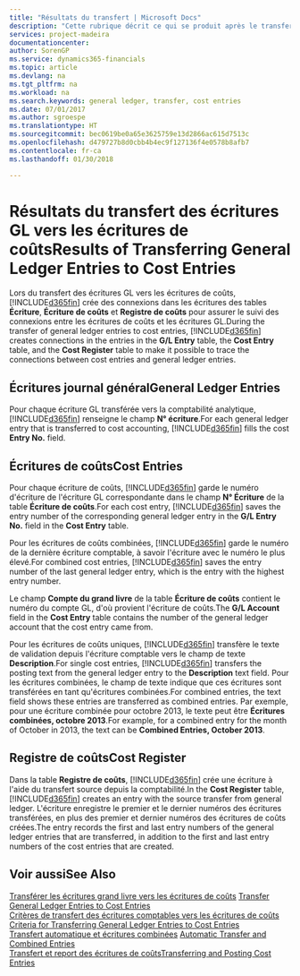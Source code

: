 ```yaml
---
title: "Résultats du transfert | Microsoft Docs"
description: "Cette rubrique décrit ce qui se produit après le transfert des écritures GL vers les écritures de coûts."
services: project-madeira
documentationcenter: 
author: SorenGP
ms.service: dynamics365-financials
ms.topic: article
ms.devlang: na
ms.tgt_pltfrm: na
ms.workload: na
ms.search.keywords: general ledger, transfer, cost entries
ms.date: 07/01/2017
ms.author: sgroespe
ms.translationtype: HT
ms.sourcegitcommit: bec0619be0a65e3625759e13d2866ac615d7513c
ms.openlocfilehash: d479727b8d0cbb4b4ec9f127136f4e0578b8afb7
ms.contentlocale: fr-ca
ms.lasthandoff: 01/30/2018

---
```

# <a name="results-of-transferring-general-ledger-entries-to-cost-entries"></a><span data-ttu-id="84644-103">Résultats du transfert des écritures GL vers les écritures de coûts</span><span class="sxs-lookup"><span data-stu-id="84644-103">Results of Transferring General Ledger Entries to Cost Entries</span></span>
<span data-ttu-id="84644-104">Lors du transfert des écritures GL vers les écritures de coûts, [!INCLUDE[d365fin](includes/d365fin_md.md)] crée des connexions dans les écritures des tables **Écriture**, **Écriture de coûts** et **Registre de coûts** pour assurer le suivi des connexions entre les écritures de coûts et les écritures GL.</span><span class="sxs-lookup"><span data-stu-id="84644-104">During the transfer of general ledger entries to cost entries, [!INCLUDE[d365fin](includes/d365fin_md.md)] creates connections in the entries in the **G/L Entry** table, the **Cost Entry** table, and the **Cost Register** table to make it possible to trace the connections between cost entries and general ledger entries.</span></span>  

## <a name="general-ledger-entries"></a><span data-ttu-id="84644-105">Écritures journal général</span><span class="sxs-lookup"><span data-stu-id="84644-105">General Ledger Entries</span></span>  
<span data-ttu-id="84644-106">Pour chaque écriture GL transférée vers la comptabilité analytique, [!INCLUDE[d365fin](includes/d365fin_md.md)] renseigne le champ **N° écriture**.</span><span class="sxs-lookup"><span data-stu-id="84644-106">For each general ledger entry that is transferred to cost accounting, [!INCLUDE[d365fin](includes/d365fin_md.md)] fills the cost **Entry No.** field.</span></span>  

## <a name="cost-entries"></a><span data-ttu-id="84644-107">Écritures de coûts</span><span class="sxs-lookup"><span data-stu-id="84644-107">Cost Entries</span></span>  
<span data-ttu-id="84644-108">Pour chaque écriture de coûts, [!INCLUDE[d365fin](includes/d365fin_md.md)] garde le numéro d'écriture de l'écriture GL correspondante dans le champ **N° Écriture** de la table **Écriture de coûts**.</span><span class="sxs-lookup"><span data-stu-id="84644-108">For each cost entry, [!INCLUDE[d365fin](includes/d365fin_md.md)] saves the entry number of the corresponding general ledger entry in the **G/L Entry No.** field in the **Cost Entry** table.</span></span>  

<span data-ttu-id="84644-109">Pour les écritures de coûts combinées, [!INCLUDE[d365fin](includes/d365fin_md.md)] garde le numéro de la dernière écriture comptable, à savoir l'écriture avec le numéro le plus élevé.</span><span class="sxs-lookup"><span data-stu-id="84644-109">For combined cost entries, [!INCLUDE[d365fin](includes/d365fin_md.md)] saves the entry number of the last general ledger entry, which is the entry with the highest entry number.</span></span>  

<span data-ttu-id="84644-110">Le champ **Compte du grand livre** de la table **Écriture de coûts** contient le numéro du compte GL, d'où provient l'écriture de coûts.</span><span class="sxs-lookup"><span data-stu-id="84644-110">The **G/L Account** field in the **Cost Entry** table contains the number of the general ledger account that the cost entry came from.</span></span>  

<span data-ttu-id="84644-111">Pour les écritures de coûts uniques, [!INCLUDE[d365fin](includes/d365fin_md.md)] transfère le texte de validation depuis l'écriture comptable vers le champ de texte **Description**.</span><span class="sxs-lookup"><span data-stu-id="84644-111">For single cost entries, [!INCLUDE[d365fin](includes/d365fin_md.md)] transfers the posting text from the general ledger entry to the **Description** text field.</span></span> <span data-ttu-id="84644-112">Pour les écritures combinées, le champ de texte indique que ces écritures sont transférées en tant qu'écritures combinées.</span><span class="sxs-lookup"><span data-stu-id="84644-112">For combined entries, the text field shows these entries are transferred as combined entries.</span></span> <span data-ttu-id="84644-113">Par exemple, pour une écriture combinée pour octobre 2013, le texte peut être **Écritures combinées, octobre 2013**.</span><span class="sxs-lookup"><span data-stu-id="84644-113">For example, for a combined entry for the month of October in 2013, the text can be **Combined Entries, October 2013**.</span></span>  

## <a name="cost-register"></a><span data-ttu-id="84644-114">Registre de coûts</span><span class="sxs-lookup"><span data-stu-id="84644-114">Cost Register</span></span>  
<span data-ttu-id="84644-115">Dans la table **Registre de coûts**, [!INCLUDE[d365fin](includes/d365fin_md.md)] crée une écriture à l'aide du transfert source depuis la comptabilité.</span><span class="sxs-lookup"><span data-stu-id="84644-115">In the **Cost Register** table, [!INCLUDE[d365fin](includes/d365fin_md.md)] creates an entry with the source transfer from general ledger.</span></span> <span data-ttu-id="84644-116">L'écriture enregistre le premier et le dernier numéros des écritures transférées, en plus des premier et dernier numéros des écritures de coûts créées.</span><span class="sxs-lookup"><span data-stu-id="84644-116">The entry records the first and last entry numbers of the general ledger entries that are transferred, in addition to the first and last entry numbers of the cost entries that are created.</span></span>  

## <a name="see-also"></a><span data-ttu-id="84644-117">Voir aussi</span><span class="sxs-lookup"><span data-stu-id="84644-117">See Also</span></span>  
<span data-ttu-id="84644-118">[Transférer les écritures grand livre vers les écritures de coûts](finance-how-to-transfer-general-ledger-entries-to-cost-entries.md) </span><span class="sxs-lookup"><span data-stu-id="84644-118">[Transfer General Ledger Entries to Cost Entries](finance-how-to-transfer-general-ledger-entries-to-cost-entries.md) </span></span>  
<span data-ttu-id="84644-119">[Critères de transfert des écritures comptables vers les écritures de coûts](finance-criteria-for-transferring-general-ledger-entries-to-cost-entries.md) </span><span class="sxs-lookup"><span data-stu-id="84644-119">[Criteria for Transferring General Ledger Entries to Cost Entries](finance-criteria-for-transferring-general-ledger-entries-to-cost-entries.md) </span></span>  
<span data-ttu-id="84644-120">[Transfert automatique et écritures combinées](finance-automatic-transfer-combined-entries.md) </span><span class="sxs-lookup"><span data-stu-id="84644-120">[Automatic Transfer and Combined Entries](finance-automatic-transfer-combined-entries.md) </span></span>  
[<span data-ttu-id="84644-121">Transfert et report des écritures de coûts</span><span class="sxs-lookup"><span data-stu-id="84644-121">Transferring and Posting Cost Entries</span></span>](finance-transfer-and-post-cost-entries.md)  


